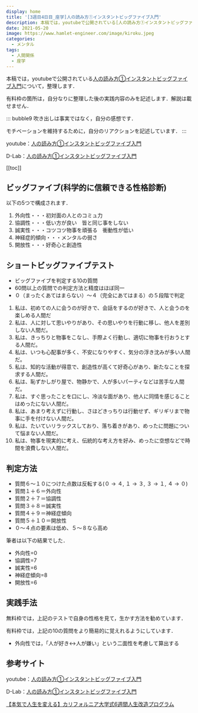 ```yaml
---
display: home
title: '[3週目4日目_座学]人の読み方①インスタントビッグファイブ入門'
description: 本稿では，youtubeで公開されている[人の読み方①インスタントビッグファイブ入門](https://www.youtube.com/watch?v=XTFl0rMMpLI)について，整理します．
date: 2021-05-20
image: https://www.hamlet-engineer.com/image/kiroku.jpeg
categories: 
  - メンタル
tags:
  - 人間関係
  - 座学
---
```


本稿では，youtubeで公開されている[人の読み方①インスタントビッグファイブ入門](https://www.youtube.com/watch?v=XTFl0rMMpLI)について，整理します．

<!-- more -->

有料枠の箇所は，自分なりに整理した後の実践内容のみを記述します．解説は載せません．

::: bubble9
吹き出しは事実ではなく，自分の感想です．

モチベーションを維持するために，自分のリアクションを記述しています．
:::

<!-- <span style="background-color: #ffff99;"></span> -->
<!-- <span style="color: #ff0000;"></span> -->

youtube：[人の読み方①インスタントビッグファイブ入門](https://www.youtube.com/watch?v=XTFl0rMMpLI)

D-Lab：[人の読み方①インスタントビッグファイブ入門](https://daigovideolab.jp/play/V4YJofYCQxefrQLjaDzN)



[[toc]]

## ビッグファイブ(科学的に信頼できる性格診断)
以下の5つで構成されます．
1. 外向性・・・初対面の人とのコミュ力
2. 協調性・・・低い方が良い　皆と同じ事をしない
3. 誠実性・・・コツコツ物事を頑張る　衝動性が低い
4. 神経症的傾向・・・メンタルの弱さ
5. 開放性・・・好奇心と創造性

## ショートビッグファイブテスト
- ビッグファイブを判定する10の質問
- 60問以上の質問での判定方法と精度はほぼ同一
- ０（まったくあてはまらない）〜４（完全にあてはまる）の５段階で判定

1. 私は、初めての人に会うのが好きで、会話をするのが好きで、人と会うのを楽しめる人間だ
2. 私は、人に対して思いやりがあり、その思いやりを行動に移し、他人を差別しない人間だ。
3. 私は、きっちりと物事をこなし、手際よく行動し、適切に物事を行おうとする人間だ。
4. 私は、いつも心配事が多く、不安になりやすく、気分の浮き沈みが多い人間だ。
5. 私は、知的な活動が得意で、創造性が高くて好奇心があり、新たなことを探求する人間だ。
6. 私は、恥ずかしがり屋で、物静かで、人が多いパーティなどは苦手な人間だ。
7. 私は、すぐ思ったことを口にし、冷淡な面があり、他人に同情を感じることはめったにない人間だ。
8. 私は、あまり考えずに行動し、さほどきっちりは行動せず、ギリギリまで物事に手を付けない人間だ。
9. 私は、たいていリラックスしており、落ち着きがあり、めったに問題について悩まない人間だ。
10. 私は、物事を現実的に考え、伝統的な考え方を好み、めったに空想などで時間を浪費しない人間だ。

## 判定方法
- 質問６〜１０につけた点数は反転する(０ → ４, １ → ３, ３ → １, ４ → ０)
- 質問１＋６＝外向性
- 質問２＋７＝協調性
- 質問３＋８＝誠実性
- 質問４＋９＝神経症傾向
- 質問５＋１０＝開放性
- ０〜４点の要素は低め、５〜８なら高め

筆者は以下の結果でした．
- 外向性=0
- 協調性=7
- 誠実性=6
- 神経症傾向=8
- 開放性=6

## 実践手法
無料枠では，上記のテストで自身の性格を見て，生かす方法を勧めています．

有料枠では，上記の10の質問をより簡易的に覚えれるようにしています．
- 外向性では，「人が好き<->人が嫌い」という二面性を考慮して算出する


## 参考サイト
youtube：[人の読み方①インスタントビッグファイブ入門](https://www.youtube.com/watch?v=XTFl0rMMpLI)

D-Lab：[人の読み方①インスタントビッグファイブ入門](https://daigovideolab.jp/play/V4YJofYCQxefrQLjaDzN)

[【本気で人生を変える】カリフォルニア大学式6週間人生改造プログラム](https://daigoblog.jp/pushing-thelimits/)


<ClientOnly>
  <CallInArticleAdsense />
</ClientOnly>